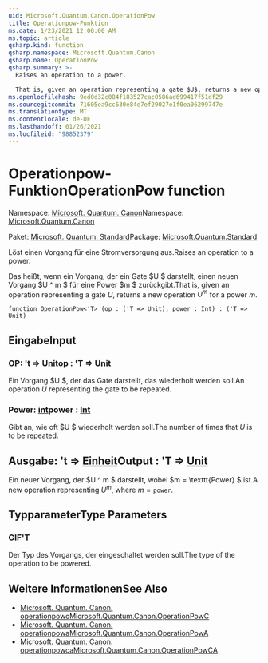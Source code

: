 ```yaml
---
uid: Microsoft.Quantum.Canon.OperationPow
title: Operationpow-Funktion
ms.date: 1/23/2021 12:00:00 AM
ms.topic: article
qsharp.kind: function
qsharp.namespace: Microsoft.Quantum.Canon
qsharp.name: OperationPow
qsharp.summary: >-
  Raises an operation to a power.

  That is, given an operation representing a gate $U$, returns a new operation $U^m$ for a power $m$.
ms.openlocfilehash: 9ed0d32c084f183527cac0586ad699417f51df29
ms.sourcegitcommit: 71605ea9cc630e84e7ef29027e1f0ea06299747e
ms.translationtype: MT
ms.contentlocale: de-DE
ms.lasthandoff: 01/26/2021
ms.locfileid: "98852379"
---
```

# <a name="operationpow-function"></a><span data-ttu-id="25a1b-102">Operationpow-Funktion</span><span class="sxs-lookup"><span data-stu-id="25a1b-102">OperationPow function</span></span>

<span data-ttu-id="25a1b-103">Namespace: [Microsoft. Quantum. Canon](xref:Microsoft.Quantum.Canon)</span><span class="sxs-lookup"><span data-stu-id="25a1b-103">Namespace: [Microsoft.Quantum.Canon](xref:Microsoft.Quantum.Canon)</span></span>

<span data-ttu-id="25a1b-104">Paket: [Microsoft. Quantum. Standard](https://nuget.org/packages/Microsoft.Quantum.Standard)</span><span class="sxs-lookup"><span data-stu-id="25a1b-104">Package: [Microsoft.Quantum.Standard](https://nuget.org/packages/Microsoft.Quantum.Standard)</span></span>


<span data-ttu-id="25a1b-105">Löst einen Vorgang für eine Stromversorgung aus.</span><span class="sxs-lookup"><span data-stu-id="25a1b-105">Raises an operation to a power.</span></span>

<span data-ttu-id="25a1b-106">Das heißt, wenn ein Vorgang, der ein Gate $U $ darstellt, einen neuen Vorgang $U ^ m $ für eine Power $m $ zurückgibt.</span><span class="sxs-lookup"><span data-stu-id="25a1b-106">That is, given an operation representing a gate $U$, returns a new operation $U^m$ for a power $m$.</span></span>

```qsharp
function OperationPow<'T> (op : ('T => Unit), power : Int) : ('T => Unit)
```


## <a name="input"></a><span data-ttu-id="25a1b-107">Eingabe</span><span class="sxs-lookup"><span data-stu-id="25a1b-107">Input</span></span>

### <a name="op--t--unit"></a><span data-ttu-id="25a1b-108">OP: 't => [Unit](xref:microsoft.quantum.lang-ref.unit)</span><span class="sxs-lookup"><span data-stu-id="25a1b-108">op : 'T => [Unit](xref:microsoft.quantum.lang-ref.unit)</span></span> 

<span data-ttu-id="25a1b-109">Ein Vorgang $U $, der das Gate darstellt, das wiederholt werden soll.</span><span class="sxs-lookup"><span data-stu-id="25a1b-109">An operation $U$ representing the gate to be repeated.</span></span>


### <a name="power--int"></a><span data-ttu-id="25a1b-110">Power: [int](xref:microsoft.quantum.lang-ref.int)</span><span class="sxs-lookup"><span data-stu-id="25a1b-110">power : [Int](xref:microsoft.quantum.lang-ref.int)</span></span>

<span data-ttu-id="25a1b-111">Gibt an, wie oft $U $ wiederholt werden soll.</span><span class="sxs-lookup"><span data-stu-id="25a1b-111">The number of times that $U$ is to be repeated.</span></span>



## <a name="output--t--unit"></a><span data-ttu-id="25a1b-112">Ausgabe: 't => [Einheit](xref:microsoft.quantum.lang-ref.unit)</span><span class="sxs-lookup"><span data-stu-id="25a1b-112">Output : 'T => [Unit](xref:microsoft.quantum.lang-ref.unit)</span></span> 

<span data-ttu-id="25a1b-113">Ein neuer Vorgang, der $U ^ m $ darstellt, wobei $m = \texttt{Power} $ ist.</span><span class="sxs-lookup"><span data-stu-id="25a1b-113">A new operation representing $U^m$, where $m = \texttt{power}$.</span></span>

## <a name="type-parameters"></a><span data-ttu-id="25a1b-114">Typparameter</span><span class="sxs-lookup"><span data-stu-id="25a1b-114">Type Parameters</span></span>

### <a name="t"></a><span data-ttu-id="25a1b-115">GIF</span><span class="sxs-lookup"><span data-stu-id="25a1b-115">'T</span></span>

<span data-ttu-id="25a1b-116">Der Typ des Vorgangs, der eingeschaltet werden soll.</span><span class="sxs-lookup"><span data-stu-id="25a1b-116">The type of the operation to be powered.</span></span>

## <a name="see-also"></a><span data-ttu-id="25a1b-117">Weitere Informationen</span><span class="sxs-lookup"><span data-stu-id="25a1b-117">See Also</span></span>

- [<span data-ttu-id="25a1b-118">Microsoft. Quantum. Canon. operationpowc</span><span class="sxs-lookup"><span data-stu-id="25a1b-118">Microsoft.Quantum.Canon.OperationPowC</span></span>](xref:Microsoft.Quantum.Canon.OperationPowC)
- [<span data-ttu-id="25a1b-119">Microsoft. Quantum. Canon. operationpowa</span><span class="sxs-lookup"><span data-stu-id="25a1b-119">Microsoft.Quantum.Canon.OperationPowA</span></span>](xref:Microsoft.Quantum.Canon.OperationPowA)
- [<span data-ttu-id="25a1b-120">Microsoft. Quantum. Canon. operationpowca</span><span class="sxs-lookup"><span data-stu-id="25a1b-120">Microsoft.Quantum.Canon.OperationPowCA</span></span>](xref:Microsoft.Quantum.Canon.OperationPowCA)